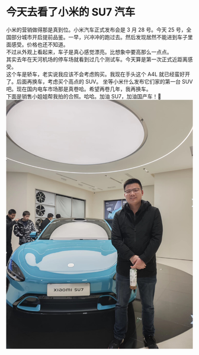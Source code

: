 # 今天去看了小米的 SU7 汽车

小米的营销做得那是真到位。小米汽车正式发布会是 3 月 28 号。今天 25 号，全国部分城市开启提前品鉴。一早，兴冲冲的跑过去。然后发现居然不能进到车子里面感受。价格也还不知道。  
不过从外观上看起来，车子是真心感觉漂亮。比想象中要高那么一点点。  
其实去年在天河机场的停车场就看到过几个测试车。今天算是第一次正式近距离感受。  
这个车是轿车，老实说我应该不会考虑购买。我现在手头这个 A4L 就已经蛮好开了。后面再换车，考虑买个高点的 SUV。
坐等小米什么发布它们家的第一台 SUV 吧。现在国内电车市场那是真卷哈。希望再卷几年，我再换车。  
下面是销售小姐姐帮我拍的合照。哈哈。加油 SU7，加油国产车！🍻
![su7](../public/life/0325su7.jpg)
